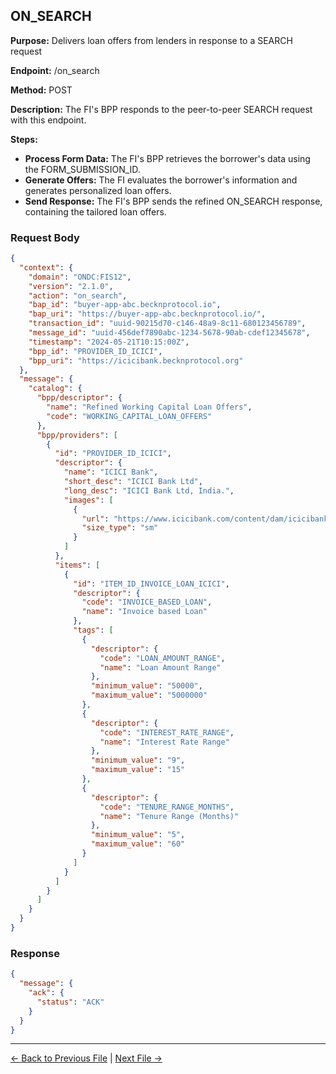 ## ON_SEARCH


**Purpose:** Delivers loan offers from lenders in response to a SEARCH request

**Endpoint:** /on_search

**Method:** POST

**Description:** The FI's BPP responds to the peer-to-peer SEARCH request with this endpoint.


**Steps:**
  - **Process Form Data:** The FI's BPP retrieves the borrower's data using the FORM_SUBMISSION_ID.
  - **Generate Offers:** The FI evaluates the borrower's information and generates personalized loan offers.
  - **Send Response:** The FI's BPP sends the refined ON_SEARCH response, containing the tailored loan offers.


### Request Body

``` json
{
  "context": {
    "domain": "ONDC:FIS12",
    "version": "2.1.0",
    "action": "on_search",
    "bap_id": "buyer-app-abc.becknprotocol.io",
    "bap_uri": "https://buyer-app-abc.becknprotocol.io/",
    "transaction_id": "uuid-90215d70-c146-48a9-8c11-680123456789",
    "message_id": "uuid-456def7890abc-1234-5678-90ab-cdef12345678",
    "timestamp": "2024-05-21T10:15:00Z",
    "bpp_id": "PROVIDER_ID_ICICI",
    "bpp_uri": "https://icicibank.becknprotocol.org"
  },
  "message": {
    "catalog": {
      "bpp/descriptor": {
        "name": "Refined Working Capital Loan Offers",
        "code": "WORKING_CAPITAL_LOAN_OFFERS"
      },
      "bpp/providers": [
        {
          "id": "PROVIDER_ID_ICICI",
          "descriptor": {
            "name": "ICICI Bank",
            "short_desc": "ICICI Bank Ltd",
            "long_desc": "ICICI Bank Ltd, India.",
            "images": [
              {
                "url": "https://www.icicibank.com/content/dam/icicibank/india/assets/images/header/logo.png",
                "size_type": "sm"
              }
            ]
          },
          "items": [
            {
              "id": "ITEM_ID_INVOICE_LOAN_ICICI",
              "descriptor": {
                "code": "INVOICE_BASED_LOAN",
                "name": "Invoice based Loan"
              },
              "tags": [
                {
                  "descriptor": {
                    "code": "LOAN_AMOUNT_RANGE",
                    "name": "Loan Amount Range"
                  },
                  "minimum_value": "50000",
                  "maximum_value": "5000000"
                },
                {
                  "descriptor": {
                    "code": "INTEREST_RATE_RANGE",
                    "name": "Interest Rate Range"
                  },
                  "minimum_value": "9",
                  "maximum_value": "15"
                },
                {
                  "descriptor": {
                    "code": "TENURE_RANGE_MONTHS",
                    "name": "Tenure Range (Months)"
                  },
                  "minimum_value": "5",
                  "maximum_value": "60"
                }
              ]
            }
          ]
        }
      ]
    }
  }
}
```

### Response

```json
{
  "message": {
    "ack": {
      "status": "ACK"
    }
  }
}
```


---

<p align="center">

[← Back to Previous File](search-2.md) | [Next File →](select.md)

</p>

